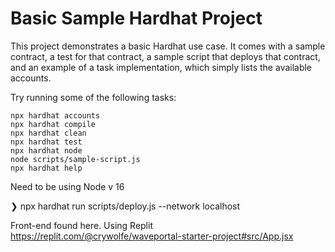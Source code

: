 # Basic Sample Hardhat Project

This project demonstrates a basic Hardhat use case. It comes with a sample contract, a test for that contract, a sample script that deploys that contract, and an example of a task implementation, which simply lists the available accounts.

Try running some of the following tasks:

```shell
npx hardhat accounts
npx hardhat compile
npx hardhat clean
npx hardhat test
npx hardhat node
node scripts/sample-script.js
npx hardhat help
```

Need to be using Node v 16

❯ npx hardhat run scripts/deploy.js --network localhost

Front-end found here. Using Replit
https://replit.com/@crywolfe/waveportal-starter-project#src/App.jsx